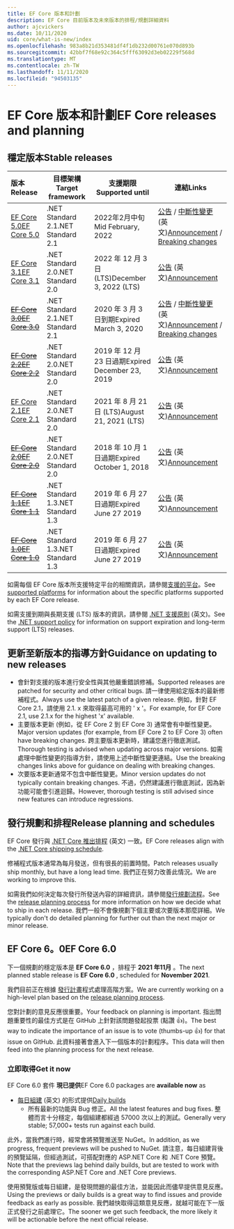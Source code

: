 ```yaml
---
title: EF Core 版本和計劃
description: EF Core 目前版本及未來版本的排程/規劃詳細資料
author: ajcvickers
ms.date: 10/11/2020
uid: core/what-is-new/index
ms.openlocfilehash: 983a8b21d353481df4f1db232d00761e070d893b
ms.sourcegitcommit: 42bbf7f68e92c364c5fff63092d3eb02229f568d
ms.translationtype: MT
ms.contentlocale: zh-TW
ms.lasthandoff: 11/11/2020
ms.locfileid: "94503135"
---
```

# <a name="ef-core-releases-and-planning"></a><span data-ttu-id="af89c-103">EF Core 版本和計劃</span><span class="sxs-lookup"><span data-stu-id="af89c-103">EF Core releases and planning</span></span>

## <a name="stable-releases"></a><span data-ttu-id="af89c-104">穩定版本</span><span class="sxs-lookup"><span data-stu-id="af89c-104">Stable releases</span></span>

| <span data-ttu-id="af89c-105">版本</span><span class="sxs-lookup"><span data-stu-id="af89c-105">Release</span></span> | <span data-ttu-id="af89c-106">目標架構</span><span class="sxs-lookup"><span data-stu-id="af89c-106">Target framework</span></span> | <span data-ttu-id="af89c-107">支援期限</span><span class="sxs-lookup"><span data-stu-id="af89c-107">Supported until</span></span> | <span data-ttu-id="af89c-108">連結</span><span class="sxs-lookup"><span data-stu-id="af89c-108">Links</span></span>
|:--------|------------------|-----------------|------
| [<span data-ttu-id="af89c-109">EF Core 5.0</span><span class="sxs-lookup"><span data-stu-id="af89c-109">EF Core 5.0</span></span>](https://www.nuget.org/packages/Microsoft.EntityFrameworkCore) | <span data-ttu-id="af89c-110">.NET Standard 2.1</span><span class="sxs-lookup"><span data-stu-id="af89c-110">.NET Standard 2.1</span></span> | <span data-ttu-id="af89c-111">2022年2月中旬</span><span class="sxs-lookup"><span data-stu-id="af89c-111">Mid February, 2022</span></span> | <span data-ttu-id="af89c-112">[公告](https://devblogs.microsoft.com/dotnet/announcing-the-release-of-ef-core-5-0/) / [中斷性變更](xref:core/what-is-new/ef-core-5.0/breaking-changes) \(英文\)</span><span class="sxs-lookup"><span data-stu-id="af89c-112">[Announcement](https://devblogs.microsoft.com/dotnet/announcing-the-release-of-ef-core-5-0/) / [Breaking changes](xref:core/what-is-new/ef-core-5.0/breaking-changes)</span></span>
| [<span data-ttu-id="af89c-113">EF Core 3.1</span><span class="sxs-lookup"><span data-stu-id="af89c-113">EF Core 3.1</span></span>](https://www.nuget.org/packages/Microsoft.EntityFrameworkCore/3.1.10) | <span data-ttu-id="af89c-114">.NET Standard 2.0</span><span class="sxs-lookup"><span data-stu-id="af89c-114">.NET Standard 2.0</span></span> | <span data-ttu-id="af89c-115">2022 年 12 月 3 日 (LTS)</span><span class="sxs-lookup"><span data-stu-id="af89c-115">December 3, 2022 (LTS)</span></span> | <span data-ttu-id="af89c-116">[公告](https://devblogs.microsoft.com/dotnet/announcing-entity-framework-core-3-1-and-entity-framework-6-4/) \(英文\)</span><span class="sxs-lookup"><span data-stu-id="af89c-116">[Announcement](https://devblogs.microsoft.com/dotnet/announcing-entity-framework-core-3-1-and-entity-framework-6-4/)</span></span>
| <span data-ttu-id="af89c-117">~~[EF Core 3.0](https://www.nuget.org/packages/Microsoft.EntityFrameworkCore/3.0.3)~~</span><span class="sxs-lookup"><span data-stu-id="af89c-117">~~[EF Core 3.0](https://www.nuget.org/packages/Microsoft.EntityFrameworkCore/3.0.3)~~</span></span> | <span data-ttu-id="af89c-118">.NET Standard 2.1</span><span class="sxs-lookup"><span data-stu-id="af89c-118">.NET Standard 2.1</span></span> | <span data-ttu-id="af89c-119">2020 年 3 月 3 日到期</span><span class="sxs-lookup"><span data-stu-id="af89c-119">Expired March 3, 2020</span></span> | <span data-ttu-id="af89c-120">[公告](https://devblogs.microsoft.com/dotnet/announcing-ef-core-3-0-and-ef-6-3-general-availability/) / [中斷性變更](xref:core/what-is-new/ef-core-3.x/breaking-changes) \(英文\)</span><span class="sxs-lookup"><span data-stu-id="af89c-120">[Announcement](https://devblogs.microsoft.com/dotnet/announcing-ef-core-3-0-and-ef-6-3-general-availability/) / [Breaking changes](xref:core/what-is-new/ef-core-3.x/breaking-changes)</span></span>
| <span data-ttu-id="af89c-121">~~[EF Core 2.2](https://www.nuget.org/packages/Microsoft.EntityFrameworkCore/2.2.6)~~</span><span class="sxs-lookup"><span data-stu-id="af89c-121">~~[EF Core 2.2](https://www.nuget.org/packages/Microsoft.EntityFrameworkCore/2.2.6)~~</span></span> | <span data-ttu-id="af89c-122">.NET Standard 2.0</span><span class="sxs-lookup"><span data-stu-id="af89c-122">.NET Standard 2.0</span></span> | <span data-ttu-id="af89c-123">2019 年 12 月 23 日過期</span><span class="sxs-lookup"><span data-stu-id="af89c-123">Expired December 23, 2019</span></span> | <span data-ttu-id="af89c-124">[公告](https://devblogs.microsoft.com/dotnet/announcing-entity-framework-core-2-2/) \(英文\)</span><span class="sxs-lookup"><span data-stu-id="af89c-124">[Announcement](https://devblogs.microsoft.com/dotnet/announcing-entity-framework-core-2-2/)</span></span>
| [<span data-ttu-id="af89c-125">EF Core 2.1</span><span class="sxs-lookup"><span data-stu-id="af89c-125">EF Core 2.1</span></span>](https://www.nuget.org/packages/Microsoft.EntityFrameworkCore/2.1.14) | <span data-ttu-id="af89c-126">.NET Standard 2.0</span><span class="sxs-lookup"><span data-stu-id="af89c-126">.NET Standard 2.0</span></span> | <span data-ttu-id="af89c-127">2021 年 8 月 21 日 (LTS)</span><span class="sxs-lookup"><span data-stu-id="af89c-127">August 21, 2021 (LTS)</span></span> | <span data-ttu-id="af89c-128">[公告](https://devblogs.microsoft.com/dotnet/announcing-entity-framework-core-2-1/) \(英文\)</span><span class="sxs-lookup"><span data-stu-id="af89c-128">[Announcement](https://devblogs.microsoft.com/dotnet/announcing-entity-framework-core-2-1/)</span></span>
| <span data-ttu-id="af89c-129">~~[EF Core 2.0](https://www.nuget.org/packages/Microsoft.EntityFrameworkCore/2.0.3)~~</span><span class="sxs-lookup"><span data-stu-id="af89c-129">~~[EF Core 2.0](https://www.nuget.org/packages/Microsoft.EntityFrameworkCore/2.0.3)~~</span></span> | <span data-ttu-id="af89c-130">.NET Standard 2.0</span><span class="sxs-lookup"><span data-stu-id="af89c-130">.NET Standard 2.0</span></span> | <span data-ttu-id="af89c-131">2018 年 10 月 1 日過期</span><span class="sxs-lookup"><span data-stu-id="af89c-131">Expired October 1, 2018</span></span> | <span data-ttu-id="af89c-132">[公告](https://devblogs.microsoft.com/dotnet/announcing-entity-framework-core-2-0/) \(英文\)</span><span class="sxs-lookup"><span data-stu-id="af89c-132">[Announcement](https://devblogs.microsoft.com/dotnet/announcing-entity-framework-core-2-0/)</span></span>
| <span data-ttu-id="af89c-133">~~[EF Core 1.1](https://www.nuget.org/packages/Microsoft.EntityFrameworkCore/1.1.6)~~</span><span class="sxs-lookup"><span data-stu-id="af89c-133">~~[EF Core 1.1](https://www.nuget.org/packages/Microsoft.EntityFrameworkCore/1.1.6)~~</span></span> | <span data-ttu-id="af89c-134">.NET Standard 1.3</span><span class="sxs-lookup"><span data-stu-id="af89c-134">.NET Standard 1.3</span></span> | <span data-ttu-id="af89c-135">2019 年 6 月 27 日過期</span><span class="sxs-lookup"><span data-stu-id="af89c-135">Expired June 27 2019</span></span> | <span data-ttu-id="af89c-136">[公告](https://devblogs.microsoft.com/dotnet/announcing-entity-framework-core-1-1/) \(英文\)</span><span class="sxs-lookup"><span data-stu-id="af89c-136">[Announcement](https://devblogs.microsoft.com/dotnet/announcing-entity-framework-core-1-1/)</span></span>
| <span data-ttu-id="af89c-137">~~[EF Core 1.0](https://www.nuget.org/packages/Microsoft.EntityFrameworkCore/1.0.6)~~</span><span class="sxs-lookup"><span data-stu-id="af89c-137">~~[EF Core 1.0](https://www.nuget.org/packages/Microsoft.EntityFrameworkCore/1.0.6)~~</span></span> | <span data-ttu-id="af89c-138">.NET Standard 1.3</span><span class="sxs-lookup"><span data-stu-id="af89c-138">.NET Standard 1.3</span></span> | <span data-ttu-id="af89c-139">2019 年 6 月 27 日過期</span><span class="sxs-lookup"><span data-stu-id="af89c-139">Expired June 27 2019</span></span> | <span data-ttu-id="af89c-140">[公告](https://devblogs.microsoft.com/dotnet/entity-framework-core-1-0-0-available/) \(英文\)</span><span class="sxs-lookup"><span data-stu-id="af89c-140">[Announcement](https://devblogs.microsoft.com/dotnet/entity-framework-core-1-0-0-available/)</span></span>

<span data-ttu-id="af89c-141">如需每個 EF Core 版本所支援特定平台的相關資訊，請參閱[支援的平台](xref:core/miscellaneous/platforms)。</span><span class="sxs-lookup"><span data-stu-id="af89c-141">See [supported platforms](xref:core/miscellaneous/platforms) for information about the specific platforms supported by each EF Core release.</span></span>

<span data-ttu-id="af89c-142">如需支援到期與長期支援 (LTS) 版本的資訊，請參閱 [.NET 支援原則](https://dotnet.microsoft.com/platform/support/policy/dotnet-core) \(英文\)。</span><span class="sxs-lookup"><span data-stu-id="af89c-142">See the [.NET support policy](https://dotnet.microsoft.com/platform/support/policy/dotnet-core) for information on support expiration and long-term support (LTS) releases.</span></span>

## <a name="guidance-on-updating-to-new-releases"></a><span data-ttu-id="af89c-143">更新至新版本的指導方針</span><span class="sxs-lookup"><span data-stu-id="af89c-143">Guidance on updating to new releases</span></span>

* <span data-ttu-id="af89c-144">會針對支援的版本進行安全性與其他嚴重錯誤修補。</span><span class="sxs-lookup"><span data-stu-id="af89c-144">Supported releases are patched for security and other critical bugs.</span></span> <span data-ttu-id="af89c-145">請一律使用給定版本的最新修補程式。</span><span class="sxs-lookup"><span data-stu-id="af89c-145">Always use the latest patch of a given release.</span></span> <span data-ttu-id="af89c-146">例如，針對 EF Core 2.1，請使用 2.1. x 來取得最高可用的 ' x '。</span><span class="sxs-lookup"><span data-stu-id="af89c-146">For example, for EF Core 2.1, use 2.1.x for the highest 'x' available.</span></span>
* <span data-ttu-id="af89c-147">主要版本更新 (例如，從 EF Core 2 到 EF Core 3) 通常會有中斷性變更。</span><span class="sxs-lookup"><span data-stu-id="af89c-147">Major version updates (for example, from EF Core 2 to EF Core 3) often have breaking changes.</span></span> <span data-ttu-id="af89c-148">跨主要版本更新時，建議您進行徹底測試。</span><span class="sxs-lookup"><span data-stu-id="af89c-148">Thorough testing is advised when updating across major versions.</span></span> <span data-ttu-id="af89c-149">如需處理中斷性變更的指導方針，請使用上述中斷性變更連結。</span><span class="sxs-lookup"><span data-stu-id="af89c-149">Use the breaking changes links above for guidance on dealing with breaking changes.</span></span>
* <span data-ttu-id="af89c-150">次要版本更新通常不包含中斷性變更。</span><span class="sxs-lookup"><span data-stu-id="af89c-150">Minor version updates do not typically contain breaking changes.</span></span> <span data-ttu-id="af89c-151">不過，仍然建議進行徹底測試，因為新功能可能會引進迴歸。</span><span class="sxs-lookup"><span data-stu-id="af89c-151">However, thorough testing is still advised since new features can introduce regressions.</span></span>

## <a name="release-planning-and-schedules"></a><span data-ttu-id="af89c-152">發行規劃和排程</span><span class="sxs-lookup"><span data-stu-id="af89c-152">Release planning and schedules</span></span>

<span data-ttu-id="af89c-153">EF Core 發行與 [.NET Core 推出排程](https://github.com/dotnet/core/blob/master/roadmap.md) \(英文\) 一致。</span><span class="sxs-lookup"><span data-stu-id="af89c-153">EF Core releases align with the [.NET Core shipping schedule](https://github.com/dotnet/core/blob/master/roadmap.md).</span></span>

<span data-ttu-id="af89c-154">修補程式版本通常為每月發送，但有很長的前置時間。</span><span class="sxs-lookup"><span data-stu-id="af89c-154">Patch releases usually ship monthly, but have a long lead time.</span></span>
<span data-ttu-id="af89c-155">我們正在努力改善此情況。</span><span class="sxs-lookup"><span data-stu-id="af89c-155">We are working to improve this.</span></span>

<span data-ttu-id="af89c-156">如需我們如何決定每次發行所發送內容的詳細資訊，請參閱[發行規劃流程](xref:core/what-is-new/release-planning)。</span><span class="sxs-lookup"><span data-stu-id="af89c-156">See the [release planning process](xref:core/what-is-new/release-planning) for more information on how we decide what to ship in each release.</span></span>
<span data-ttu-id="af89c-157">我們一般不會像規劃下個主要或次要版本那麼詳細。</span><span class="sxs-lookup"><span data-stu-id="af89c-157">We typically don't do detailed planning for further out than the next major or minor release.</span></span>

## <a name="ef-core-60"></a><span data-ttu-id="af89c-158">EF Core 6。0</span><span class="sxs-lookup"><span data-stu-id="af89c-158">EF Core 6.0</span></span>

<span data-ttu-id="af89c-159">下一個規劃的穩定版本是 **EF Core 6.0** ，排程于 **2021 年11月** 。</span><span class="sxs-lookup"><span data-stu-id="af89c-159">The next planned stable release is **EF Core 6.0** , scheduled for **November 2021**.</span></span>

<span data-ttu-id="af89c-160">我們目前正在根據 [發行計畫](xref:core/what-is-new/release-planning)程式處理高階方案。</span><span class="sxs-lookup"><span data-stu-id="af89c-160">We are currently working on a high-level plan based on the [release planning process](xref:core/what-is-new/release-planning).</span></span>

<span data-ttu-id="af89c-161">您對計劃的意見反應很重要。</span><span class="sxs-lookup"><span data-stu-id="af89c-161">Your feedback on planning is important.</span></span>
<span data-ttu-id="af89c-162">指出問題重要性的最佳方式是在 GitHub 上針對該問題發起投票 (點讚 👍)。</span><span class="sxs-lookup"><span data-stu-id="af89c-162">The best way to indicate the importance of an issue is to vote (thumbs-up 👍) for that issue on GitHub.</span></span>
<span data-ttu-id="af89c-163">此資料接著會進入下一個版本的計劃程序。</span><span class="sxs-lookup"><span data-stu-id="af89c-163">This data will then feed into the planning process for the next release.</span></span>

### <a name="get-it-now"></a><span data-ttu-id="af89c-164">立即取得</span><span class="sxs-lookup"><span data-stu-id="af89c-164">Get it now</span></span>

<span data-ttu-id="af89c-165">EF Core 6.0 套件 **現已提供**</span><span class="sxs-lookup"><span data-stu-id="af89c-165">EF Core 6.0 packages are **available now** as</span></span>

* <span data-ttu-id="af89c-166">[每日組建](https://github.com/dotnet/aspnetcore/blob/master/docs/DailyBuilds.md) (英文) 的形式提供</span><span class="sxs-lookup"><span data-stu-id="af89c-166">[Daily builds](https://github.com/dotnet/aspnetcore/blob/master/docs/DailyBuilds.md)</span></span>
  * <span data-ttu-id="af89c-167">所有最新的功能與 Bug 修正。</span><span class="sxs-lookup"><span data-stu-id="af89c-167">All the latest features and bug fixes.</span></span> <span data-ttu-id="af89c-168">整體而言十分穩定，每個組建都經過 57000 次以上的測試。</span><span class="sxs-lookup"><span data-stu-id="af89c-168">Generally very stable; 57,000+ tests run against each build.</span></span>

<span data-ttu-id="af89c-169">此外，當我們進行時，經常會將預覽推送至 NuGet。</span><span class="sxs-lookup"><span data-stu-id="af89c-169">In addition, as we progress, frequent previews will be pushed to NuGet.</span></span> <span data-ttu-id="af89c-170">請注意，每日組建背後的預覽延隔，但經過測試，可搭配對應的 ASP.NET Core 和 .NET Core 預覽。</span><span class="sxs-lookup"><span data-stu-id="af89c-170">Note that the previews lag behind daily builds, but are tested to work with the corresponding ASP.NET Core and .NET Core previews.</span></span>

<span data-ttu-id="af89c-171">使用預覽版或每日組建，是發現問題的最佳方法，並能因此而儘早提供意見反應。</span><span class="sxs-lookup"><span data-stu-id="af89c-171">Using the previews or daily builds is a great way to find issues and provide feedback as early as possible.</span></span>
<span data-ttu-id="af89c-172">我們越快取得這類意見反應，就越可能在下一版正式發行之前處理它。</span><span class="sxs-lookup"><span data-stu-id="af89c-172">The sooner we get such feedback, the more likely it will be actionable before the next official release.</span></span>
